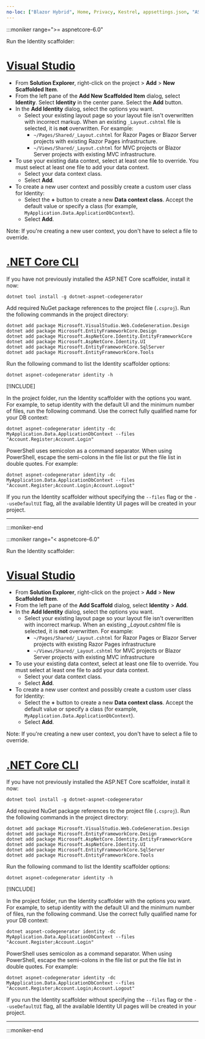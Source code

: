 ```yaml
---
no-loc: ["Blazor Hybrid", Home, Privacy, Kestrel, appsettings.json, "ASP.NET Core Identity", cookie, Cookie, Blazor, "Blazor Server", "Blazor WebAssembly", "Identity", "Let's Encrypt", Razor, SignalR]
---
```

:::moniker range=">= aspnetcore-6.0"

Run the Identity scaffolder:

# [Visual Studio](#tab/visual-studio)

* From **Solution Explorer**, right-click on the project > **Add** > **New Scaffolded Item**.
* From the left pane of the **Add New Scaffolded Item** dialog, select **Identity**. Select **Identity** in the center pane. Select the **Add** button.
* In the **Add Identity** dialog, select the options you want.
  * Select your existing layout page so your layout file isn't overwritten with incorrect markup. When an existing `_Layout.cshtml` file is selected, it is **not** overwritten. For example:
    * `~/Pages/Shared/_Layout.cshtml` for Razor Pages or Blazor Server projects with existing Razor Pages infrastructure.
    * `~/Views/Shared/_Layout.cshtml` for MVC projects or Blazor Server projects with existing MVC infrastructure.
* To use your existing data context, select at least one file to override. You must select at least one file to add your data context.
  * Select your data context class.
  * Select **Add**.
* To create a new user context and possibly create a custom user class for Identity:
  * Select the **+** button to create a new **Data context class**. Accept the default value or specify a class (for example, `MyApplication.Data.ApplicationDbContext`).
  * Select **Add**.

Note: If you're creating a new user context, you don't have to select a file to override.

# [.NET Core CLI](#tab/netcore-cli)

If you have not previously installed the ASP.NET Core scaffolder, install it now:

```dotnetcli
dotnet tool install -g dotnet-aspnet-codegenerator
```

Add required NuGet package references to the project file (`.csproj`). Run the following commands in the project directory:

```dotnetcli
dotnet add package Microsoft.VisualStudio.Web.CodeGeneration.Design
dotnet add package Microsoft.EntityFrameworkCore.Design
dotnet add package Microsoft.AspNetCore.Identity.EntityFrameworkCore
dotnet add package Microsoft.AspNetCore.Identity.UI
dotnet add package Microsoft.EntityFrameworkCore.SqlServer
dotnet add package Microsoft.EntityFrameworkCore.Tools
```

Run the following command to list the Identity scaffolder options:

```dotnetcli
dotnet aspnet-codegenerator identity -h
```

[!INCLUDE[](~/includes/scaffoldTFM.md)]

In the project folder, run the Identity scaffolder with the options you want. For example, to setup identity with the default UI and the minimum number of files, run the following command. Use the correct fully qualified name for your DB context:

```dotnetcli
dotnet aspnet-codegenerator identity -dc MyApplication.Data.ApplicationDbContext --files "Account.Register;Account.Login"
```

PowerShell uses semicolon as a command separator. When using PowerShell, escape the semi-colons in the file list or put the file list in double quotes. For example:

```dotnetcli
dotnet aspnet-codegenerator identity -dc MyApplication.Data.ApplicationDbContext --files "Account.Register;Account.Login;Account.Logout"
```

If you run the Identity scaffolder without specifying the `--files` flag or the `--useDefaultUI` flag, all the available Identity UI pages will be created in your project.

---

:::moniker-end

:::moniker range="< aspnetcore-6.0"

Run the Identity scaffolder:

# [Visual Studio](#tab/visual-studio)

* From **Solution Explorer**, right-click on the project > **Add** > **New Scaffolded Item**.
* From the left pane of the **Add Scaffold** dialog, select **Identity** > **Add**.
* In the **Add Identity** dialog, select the options you want.
  * Select your existing layout page so your layout file isn't overwritten with incorrect markup. When an existing *\_Layout.cshtml* file is selected, it is **not** overwritten. For example:
    * `~/Pages/Shared/_Layout.cshtml` for Razor Pages or Blazor Server projects with existing Razor Pages infrastructure
    * `~/Views/Shared/_Layout.cshtml` for MVC projects or Blazor Server projects with existing MVC infrastructure
* To use your existing data context, select at least one file to override. You must select at least one file to add your data context.
  * Select your data context class.
  * Select **Add**.
* To create a new user context and possibly create a custom user class for Identity:
  * Select the **+** button to create a new **Data context class**. Accept the default value or specify a class (for example, `MyApplication.Data.ApplicationDbContext`).
  * Select **Add**.

Note: If you're creating a new user context, you don't have to select a file to override.

# [.NET Core CLI](#tab/netcore-cli)

If you have not previously installed the ASP.NET Core scaffolder, install it now:

```dotnetcli
dotnet tool install -g dotnet-aspnet-codegenerator
```

Add required NuGet package references to the project file (`.csproj`). Run the following commands in the project directory:

```dotnetcli
dotnet add package Microsoft.VisualStudio.Web.CodeGeneration.Design
dotnet add package Microsoft.EntityFrameworkCore.Design
dotnet add package Microsoft.AspNetCore.Identity.EntityFrameworkCore
dotnet add package Microsoft.AspNetCore.Identity.UI
dotnet add package Microsoft.EntityFrameworkCore.SqlServer
dotnet add package Microsoft.EntityFrameworkCore.Tools
```

Run the following command to list the Identity scaffolder options:

```dotnetcli
dotnet aspnet-codegenerator identity -h
```

[!INCLUDE[](~/includes/scaffoldTFM.md)]

In the project folder, run the Identity scaffolder with the options you want. For example, to setup identity with the default UI and the minimum number of files, run the following command. Use the correct fully qualified name for your DB context:

```dotnetcli
dotnet aspnet-codegenerator identity -dc MyApplication.Data.ApplicationDbContext --files "Account.Register;Account.Login"
```

PowerShell uses semicolon as a command separator. When using PowerShell, escape the semi-colons in the file list or put the file list in double quotes. For example:

```dotnetcli
dotnet aspnet-codegenerator identity -dc MyApplication.Data.ApplicationDbContext --files "Account.Register;Account.Login;Account.Logout"
```

If you run the Identity scaffolder without specifying the `--files` flag or the `--useDefaultUI` flag, all the available Identity UI pages will be created in your project.

---

:::moniker-end
